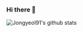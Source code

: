 ### Hi there 👋
![Jongyeol91's github stats](https://github-readme-stats.vercel.app/api?username=jongyeol&show_icons=true)
<!--
**Jongyeol91/Jongyeol91** is a ✨ _special_ ✨ repository because its `README.md` (this file) appears on your GitHub profile.

Here are some ideas to get you started:

- 🔭 I’m currently working on ...
- 🌱 I’m currently learning ...
- 👯 I’m looking to collaborate on ...
- 🤔 I’m looking for help with ...
- 💬 Ask me about ...
- 📫 How to reach me: ...
- 😄 Pronouns: ...
- ⚡ Fun fact: ...
-->
